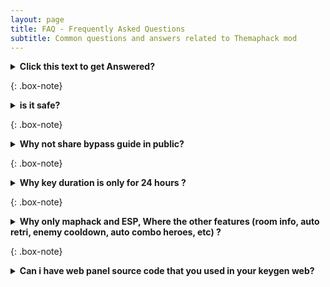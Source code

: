 ```yaml
---
layout: page
title: FAQ - Frequently Asked Questions
subtitle: Common questions and answers related to Themaphack mod
---
```


<details><summary><b>Click this text to get Answered?</b></summary>
Answered
</details>

{: .box-note}
<details><summary><b>is it safe?</b></summary>
<p>
I can not guarantee you that this mod is 100% safe from being banned, but i can minimize the banned risk up to 98% as long as you follow my guidance
</p>
Why 98% its because the rest 2% is depend on your playstyle and report from other player
<p>
Playstyle means your behavior when using mod "dont make it too obvious" it will lead you to report by others player.

As long as you follow <a href="https://docs.google.com/forms/d/e/1FAIpQLSc9z_tA6EC6ypZM4oP4Jfc-gqQXQlyVbsMalOlqVTeBttmrYQ/viewform">this guide</a> consistently your account will be safe.
</p>
</details>

{: .box-note}
<details><summary><b>Why not share bypass guide in public?</b></summary>
<p>
Offcourse due to avoid m00nt0n detection.
The less people knows is better, so keep this <a href="https://docs.google.com/forms/d/e/1FAIpQLSc9z_tA6EC6ypZM4oP4Jfc-gqQXQlyVbsMalOlqVTeBttmrYQ/viewform">valuable </a> info just for yourself
</p>
</details>

{: .box-note}
<details><summary><b>Why key duration is only for 24 hours ?</b></summary>
<p>
Our keygen server has limited resources so by limit duration it will minimize server load
</p>
</details>

{: .box-note}
<details><summary><b>Why only maphack and ESP, Where the other features (room info, auto retri, enemy cooldown, auto combo heroes, etc) ?</b></summary>
<p>
I made it like that on purpose because features you mentioned above had high banned rate.
</p>
Considering that TMH source code is not obfuscated, it will be so easy for antich**t system to detect.
<p>
Unless you use <a href="https://themaphack.com/getvip">VIP</a> all features you mentioned above is unlocked with latest bypass to avoid detection. Even you can try <a href="https://themaphack.com/quickstart">VIP version for free</a>
</p>
</details>

{: .box-note}
<details><summary><b>Can i have web panel source code that you used in your keygen web?</b></summary>
<p>
Absolutely yes, <a href="https://www.patreon.com/posts/panel-source-php-134150729">Download here</a>
</p>
</details>